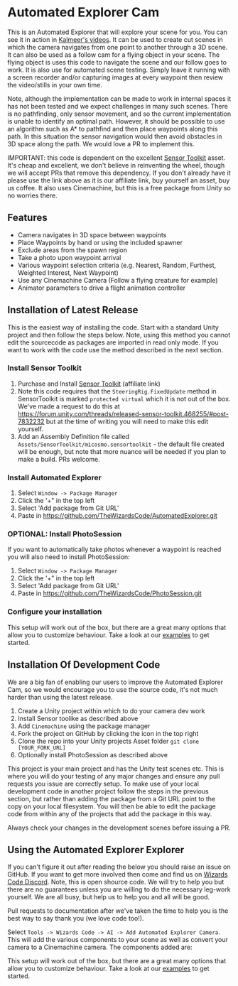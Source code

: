 # Automated Explorer Cam

This is an Automated Explorer that will explore your scene for you. You can see it in action in [Kalmeer's videos](https://www.youtube.com/channel/UCWpDCbdbHySwZ2VshDv6VZw). It can be used to create cut scenes in which the camera navigates from one point to another through a 3D scene. It can also be used as a follow cam for a flying object in your scene. The flying object is uses this code to navigate the scene and our follow goes to work. It is also use for automated scene testing. Simply leave it running with a screen recorder and/or capturing images at every waypoint then review the video/stills in your own time.

Note, although the implementation can be made to work in internal spaces it has not been tested and we expect challenges in many such scenes. There is no pathfinding, only sensor movement, and so the current implementation is unable to identify an optimal path. However, it should be possible to use an algorithm such as A* to pathfind and then place waypoints along this path. In this situation the sensor navigation would then avoid obstacles in 3D space along the path. We would love a PR to implement this.

IMPORTANT: this code is dependent on the excellent [Sensor Toolkit](https://assetstore.unity.com/packages/tools/ai/sensor-toolkit-88036?aid=1101l866w) asset. It's cheap and excellent, we don't believe in reinventing the wheel, though we will accept PRs that remove this dependency. If you don't already have it please use the link above as it is our affiliate link, buy yourself an asset, buy us coffee. It also uses Cinemachine, but this is a free package from Unity so no worries there.

## Features

  * Camera navigates in 3D space between waypoints
  * Place Waypoints by hand or using the included spawner
  * Exclude areas from the spawn region
  * Take a photo upon waypoint arrival
  * Various waypoint selection criteria (e.g. Nearest, Random, Furthest, Weighted Interest, Next Waypoint)
  * Use any Cinemachine Camera (Follow a flying creature for example)
  * Animator parameters to drive a flight animation controller

## Installation of Latest Release

This is the easiest way of installing the code. Start with a standard Unity project and then follow the steps below. Note, using this method you cannot edit the sourcecode as packages are imported in read only mode. If you want to work with the code use the method described in the next section.

### Install Sensor Toolkit

  1. Purchase and Install [Sensor Toolkit](https://assetstore.unity.com/packages/tools/ai/sensor-toolkit-88036?aid=1101l866w) (affiliate link)
  2. Note this code requires that the `SteeringRig.FixedUpdate` method in SensorToolkit is marked `protected virtual` which it is not out of the box. We've made a request to do this at https://forum.unity.com/threads/released-sensor-toolkit.468255/#post-7832232 but at the time of writing you will need to make this edit yourself.
  3. Add an Assembly Definition file called `Assets/SensorToolkit/micosmo.sensortoolkit` - the default file created will be enough, but note that more nuance will be needed if you plan to make a build. PRs welcome.

### Install Automated Explorer

  1. Select `Window -> Package Manager`
  2. Click the '+" in the top left
  3. Select 'Add package from Git URL'
  4. Paste in https://github.com/TheWizardsCode/AutomatedExplorer.git

### OPTIONAL: Install PhotoSession

If you want to automatically take photos whenever a waypoint is reached you will also need to install PhotoSession:

  1. Select `Window -> Package Manager`
  2. Click the '+" in the top left
  3. Select 'Add package from Git URL'
  4. Paste in https://github.com/TheWizardsCode/PhotoSession.git

### Configure your installation

This setup will work out of the box, but there are a great many options that allow you to customize behaviour. Take a look at our [examples](Documentation/README.md) to get started.

## Installation Of Development Code

We are a big fan of enabling our users to improve the Automated Explorer Cam, so we would encourage you to use the source code, it's not much harder than using the latest release.

  1. Create a Unity project within which to do your camera dev work
  2. Install Sensor toolike as described above
  3. Add `Cinemachine` using the package manager
  4. Fork the project on GitHub by clicking the icon in the top right
  5. Clone the repo into your Unity projects Asset folder `git clone [YOUR_FORK_URL]`
  6. Optionally install PhotoSession as described above

This project is your main project and has the Unity test scenes etc. This is where you will do your testing of any major changes and ensure any pull requests you issue are correctly setup.  To make use of your local development code in another project follow the steps in the previous section, but rather than adding the package from a Git URL point to the copy on your local filesystem. You will then be able to edit the package code from within any of the projects that add the package in this way.

Always check your changes in the development scenes before issuing a PR.

## Using the Automated Explorer Explorer

If you can't figure it out after reading the below you should raise an issue on GitHub. If you want to get more involved then come and find us on [Wizards Code Discord](http://bit.ly/WizardsCodeDiscord). Note, this is open shource code. We will try to help you but there are no guarantees unless you are willing to do the necessary leg-work yourself. We are all busy, but help us to help you and all will be good. 

Pull requests to documentation after we've taken the time to help you is the best way to say thank you (we love code too!).

Select `Tools -> Wizards Code -> AI -> Add Automated Explorer Camera`. This will add the various components to your scene as well as convert your camera to a Cinemachine camera. The components added are:

This setup will work out of the box, but there are a great many options that allow you to customize behaviour. Take a look at our [examples](Documentation/README.md) to get started.

